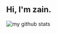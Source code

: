 ## Hi, I'm zain.

![my github stats](https://github-readme-stats.vercel.app/api?username=ZainChen&show_icons=true&hide_border=true)
